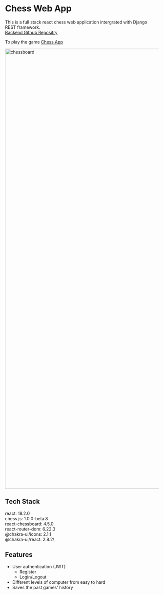 # Chess Web App
This is a full stack react chess web application intergrated with Django REST framework.\
[Backend Github Repositry](https://github.com/Jin2oo2/chess-backend)

To play the game [Chess App](https://chessmaster-sooty.vercel.app/)

<img width="1440" alt="chessboard" src="https://github.com/Jin2oo2/chessboard/assets/87120791/332ac4d2-b719-4e02-a627-618454e1827b">


## Tech Stack
react: 18.2.0\
chess.js: 1.0.0-beta.8\
react-chessboard: 4.5.0\
react-router-dom: 6.22.3\
@chakra-ui/icons: 2.1.1\
@chakra-ui/react: 2.8.2\

## Features
- User authentication (JWT)
  - Register
  - Login/Logout
- Different levels of computer from easy to hard
- Saves the past games' history
